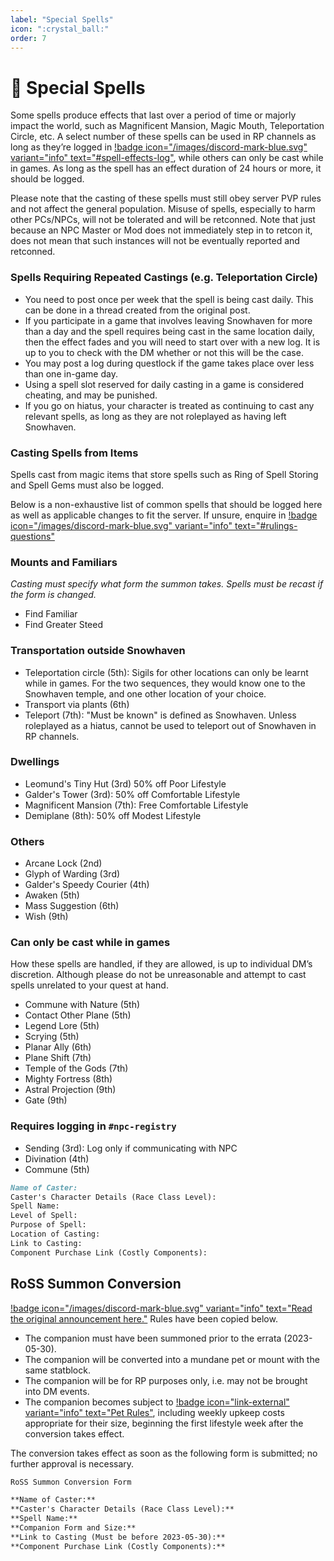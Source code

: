 ```yaml
---
label: "Special Spells"
icon: ":crystal_ball:"
order: 7
---
```

<style>
h1:before { 
  content: "🔮 ";
}
</style>

# Special Spells

Some spells produce effects that last over a period of time or majorly impact the world, such as Magnificent Mansion, Magic Mouth, Teleportation Circle, etc. A select number of these spells can be used in RP channels as long as they’re logged in [!badge icon="/images/discord-mark-blue.svg" variant="info" text="#spell-effects-log"](https://discord.com/channels/512870694883950598/579612493345980447), while others can only be cast while in games. As long as the spell has an effect duration of 24 hours or more, it should be logged.

Please note that the casting of these spells must still obey server PVP rules and not affect the general population. Misuse of spells, especially to harm other PCs/NPCs, will not be tolerated and will be retconned. Note that just because an NPC Master or Mod does not immediately step in to retcon it, does not mean that such instances will not be eventually reported and retconned.

### Spells Requiring Repeated Castings (e.g. Teleportation Circle)

- You need to post once per week that the spell is being cast daily. This can be done in a thread created from the original post.
- If you participate in a game that involves leaving Snowhaven for more than a day and the spell requires being cast in the same location daily, then the effect fades and you will need to start over with a new log. It is up to you to check with the DM whether or not this will be the case.
- You may post a log during questlock if the game takes place over less than one in-game day.
- Using a spell slot reserved for daily casting in a game is considered cheating, and may be punished.
- If you go on hiatus, your character is treated as continuing to cast any relevant spells, as long as they are not roleplayed as having left Snowhaven.

### Casting Spells from Items

Spells cast from magic items that store spells such as Ring of Spell Storing and Spell Gems must also be logged.


Below is a non-exhaustive list of common spells that should be logged here as well as applicable changes to fit the server. If unsure, enquire in [!badge icon="/images/discord-mark-blue.svg" variant="info" text="#rulings-questions"](https://discord.com/channels/512870694883950598/513452707617570828)

### Mounts and Familiars

*Casting must specify what form the summon takes. Spells must be recast if the form is changed.*
- Find Familiar
- Find Greater Steed

### Transportation outside Snowhaven

- Teleportation circle (5th): Sigils for other locations can only be learnt while in games. For the two sequences, they would know one to the Snowhaven temple, and one other location of your choice.
- Transport via plants (6th)
- Teleport (7th): "Must be known" is defined as Snowhaven. Unless roleplayed as a hiatus, cannot be used to teleport out of Snowhaven in RP channels.

### Dwellings

- Leomund's Tiny Hut (3rd) 50% off Poor Lifestyle
- Galder's Tower (3rd): 50% off Comfortable Lifestyle
- Magnificent Mansion (7th): Free Comfortable Lifestyle
- Demiplane (8th): 50% off Modest Lifestyle

### Others

- Arcane Lock (2nd)
- Glyph of Warding (3rd)
- Galder's Speedy Courier (4th)
- Awaken (5th)
- Mass Suggestion (6th)
- Wish (9th)

### Can only be cast while in games

How these spells are handled, if they are allowed, is up to individual DM’s discretion. Although please do not be unreasonable and attempt to cast spells unrelated to your quest at hand. 

- Commune with Nature (5th)
- Contact Other Plane (5th)
- Legend Lore (5th)
- Scrying (5th)
- Planar Ally (6th)
- Plane Shift (7th)
- Temple of the Gods (7th)
- Mighty Fortress (8th)
- Astral Projection (9th)
- Gate (9th)

### Requires logging in `#npc-registry`

- Sending (3rd): Log only if communicating with NPC
- Divination (4th)
- Commune (5th)


```md LOG TEMPLATE
Name of Caster: 
Caster's Character Details (Race Class Level): 
Spell Name: 
Level of Spell: 
Purpose of Spell: 
Location of Casting: 
Link to Casting: 
Component Purchase Link (Costly Components): 
```

## RoSS Summon Conversion
[!badge icon="/images/discord-mark-blue.svg" variant="info" text="Read the original announcement here."](https://discord.com/channels/512870694883950598/720529747817529374/1171973945419902977) Rules have been copied below.

- The companion must have been summoned prior to the errata (2023-05-30).
- The companion will be converted into a mundane pet or mount with the same statblock.
- The companion will be for RP purposes only, i.e. may not be brought into DM events.
- The companion becomes subject to [!badge icon="link-external" variant="info" text="Pet Rules"](https://docs.google.com/document/d/1LpK9WUF73NqAP1YpqshIwdlbz8_hGGs36nvghEMQ1MA/#heading=h.oy66huwb4rjw), including weekly upkeep costs appropriate for their size, beginning the first lifestyle week after the conversion takes effect.

The conversion takes effect as soon as the following form is submitted; no further approval is necessary.

```md
RoSS Summon Conversion Form

**Name of Caster:** 
**Caster's Character Details (Race Class Level):** 
**Spell Name:** 
**Companion Form and Size:** 
**Link to Casting (Must be before 2023-05-30):** 
**Component Purchase Link (Costly Components):** 
```
